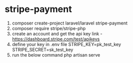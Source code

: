# stripe-payment

1. composer create-project laravel/laravel stripe-payment
2. composer require stripe/stripe-php
3. create an account and get the api key
	link - https://dashboard.stripe.com/test/apikeys
4. define your key in .env file
	STRIPE_KEY=pk_test_key
	STRIPE_SECRET=sk_test_key
5. run the below command
	php artisan serve